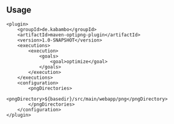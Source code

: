 Usage
-----
	<plugin>
		<groupId>de.kabambo</groupId>
		<artifactId>maven-optipng-plugin</artifactId>
		<version>1.0-SNAPSHOT</version>
		<executions>
			<execution>
				<goals>
					<goal>optimize</goal>
				</goals>
			</execution>
		</executions>
		<configuration>
			<pngDirectories>
				<pngDirectory>${basedir}/src/main/webapp/png</pngDirectory>
			</pngDirectories>
		</configuration>
	</plugin>

